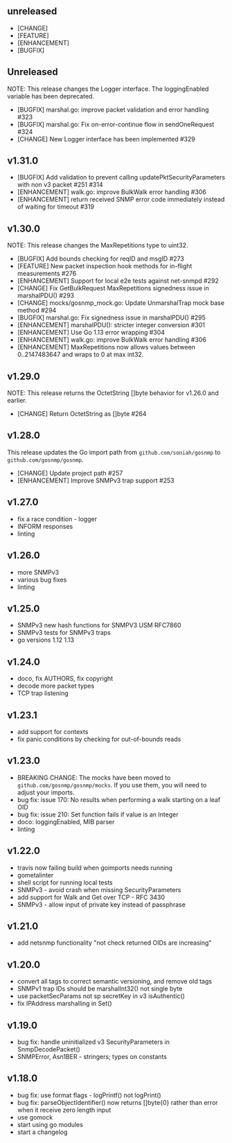 ## unreleased

* [CHANGE]
* [FEATURE]
* [ENHANCEMENT]
* [BUGFIX]

## Unreleased

NOTE: This release changes the Logger interface. The loggingEnabled variable has been deprecated.

* [BUGFIX] marshal.go: improve packet validation and error handling #323
* [BUGFIX] marshal.go: Fix on-error-continue flow in sendOneRequest #324
* [CHANGE] New Logger interface has been implemented #329

## v1.31.0

* [BUGFIX] Add validation to prevent calling updatePktSecurityParameters with non v3 packet #251 #314
* [ENHANCEMENT] walk.go: improve BulkWalk error handling #306
* [ENHANCEMENT] return received SNMP error code immediately instead of waiting for timeout #319

## v1.30.0

NOTE: This release changes the MaxRepetitions type to uint32.

* [BUGFIX] Add bounds checking for reqID and msgID #273
* [FEATURE] New packet inspection hook methods for in-flight measurements #276
* [ENHANCEMENT] Support for local e2e tests against net-snmpd #292
* [CHANGE] Fix GetBulkRequest MaxRepetitions signedness issue in marshalPDU() #293
* [CHANGE] mocks/gosnmp_mock.go: Update UnmarshalTrap mock base method #294
* [BUGFIX] marshal.go: Fix signedness issue in marshalPDU() #295
* [ENHANCEMENT] marshalPDU(): stricter integer conversion #301
* [ENHANCEMENT] Use Go 1.13 error wrapping #304
* [ENHANCEMENT] walk.go: improve BulkWalk error handling #306
* [ENHANCEMENT] MaxRepetitions now allows values between 0..2147483647 and wraps to 0 at max int32.

## v1.29.0

NOTE: This release returns the OctetString []byte behavior for v1.26.0 and earlier.

* [CHANGE] Return OctetString as []byte #264

## v1.28.0

This release updates the Go import path from `github.com/soniah/gosnmp`
to `github.com/gosnmp/gosnmp`.

* [CHANGE] Update project path #257
* [ENHANCEMENT] Improve SNMPv3 trap support #253

## v1.27.0

* fix a race condition - logger
* INFORM responses
* linting

## v1.26.0

* more SNMPv3
* various bug fixes
* linting

## v1.25.0

* SNMPv3 new hash functions for SNMPV3 USM RFC7860
* SNMPv3 tests for SNMPv3 traps
* go versions 1.12 1.13

## v1.24.0

* doco, fix AUTHORS, fix copyright
* decode more packet types
* TCP trap listening

## v1.23.1

* add support for contexts
* fix panic conditions by checking for out-of-bounds reads

## v1.23.0

* BREAKING CHANGE: The mocks have been moved to `github.com/gosnmp/gosnmp/mocks`.
  If you use them, you will need to adjust your imports.
* bug fix: issue 170: No results when performing a walk starting on a leaf OID
* bug fix: issue 210: Set function fails if value is an Integer
* doco: loggingEnabled, MIB parser
* linting

## v1.22.0

* travis now failing build when goimports needs running
* gometalinter
* shell script for running local tests
* SNMPv3 - avoid crash when missing SecurityParameters
* add support for Walk and Get over TCP - RFC 3430
* SNMPv3 - allow input of private key instead of passphrase

## v1.21.0

* add netsnmp functionality "not check returned OIDs are increasing"

## v1.20.0

* convert all tags to correct semantic versioning, and remove old tags
* SNMPv1 trap IDs should be marshalInt32() not single byte
* use packetSecParams not sp secretKey in v3 isAuthentic()
* fix IPAddress marshalling in Set()

## v1.19.0

* bug fix: handle uninitialized v3 SecurityParameters in SnmpDecodePacket()
* SNMPError, Asn1BER - stringers; types on constants

## v1.18.0

* bug fix: use format flags - logPrintf() not logPrint()
* bug fix: parseObjectIdentifier() now returns []byte{0} rather than error
  when it receive zero length input
* use gomock
* start using go modules
* start a changelog
